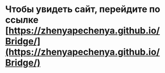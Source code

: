 # Чтобы увидеть сайт, перейдите по ссылке [https://zhenyapechenya.github.io/Bridge/](https://zhenyapechenya.github.io/Bridge/) 
